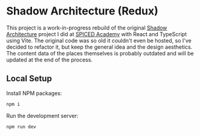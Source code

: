 # Shadow Architecture (Redux)

This project is a work-in-progress rebuild of the original [Shadow Architecture](https://github.com/videothrone/shadow-architecture) project I did at [SPICED Academy](https://www.spiced.academy/program/full-stack-web-development/) with React and TypeScript using Vite. The original code was so old it couldn't even be hosted, so I've decided to refactor it, but keep the general idea and the design aesthetics. The content data of the places themselves is probably outdated and will be updated at the end of the process.

## Local Setup

Install NPM packages:
```bash
npm i
```

Run the development server:

```bash
npm run dev
```
